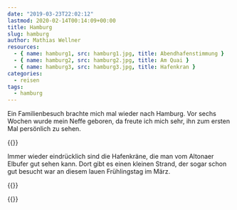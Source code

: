 ```yaml
---
date: "2019-03-23T22:02:12"
lastmod: 2020-02-14T00:14:09+00:00
title: Hamburg
slug: hamburg
author: Mathias Wellner
resources:
  - { name: hamburg1, src: hamburg1.jpg, title: Abendhafenstimmung }
  - { name: hamburg2, src: hamburg2.jpg, title: Am Quai }
  - { name: hamburg3, src: hamburg3.jpg, title: Hafenkran }
categories:
  - reisen
tags:
  - hamburg
---
```

Ein Familienbesuch brachte mich mal wieder nach Hamburg. Vor sechs Wochen wurde mein Neffe geboren, da freute ich mich sehr, ihn zum ersten Mal persönlich zu sehen. 
<!--more-->

{{<responsive-image name="hamburg1" class="wide">}}

Immer wieder eindrücklich sind die Hafenkräne, die man vom Altonaer Elbufer gut sehen kann. Dort gibt es einen kleinen Strand, der sogar schon gut besucht war an diesem lauen Frühlingstag im März. 

{{<responsive-image name="hamburg2">}}

{{<responsive-image name="hamburg3">}}